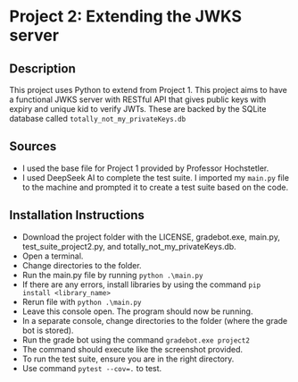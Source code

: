# Project 2: Extending the JWKS server

## Description
This project uses Python to extend from Project 1. This project aims to have a functional JWKS server with RESTful API that gives public keys with expiry and unique kid to verify JWTs. These are backed by the SQLite database called ```totally_not_my_privateKeys.db```

## Sources
- I used the base file for Project 1 provided by Professor Hochstetler. 
- I used DeepSeek AI to complete the test suite. I imported my ```main.py``` file to the machine and prompted it to create a test suite based on the code. 

## Installation Instructions
-	Download the project folder with the LICENSE, gradebot.exe, main.py, test_suite_project2.py, and totally_not_my_privateKeys.db. 
-	Open a terminal.
-	Change directories to the folder. 
-	Run the main.py file by running ```python .\main.py```
-	If there are any errors, install libraries by using the command ```pip install <library_name>```
-	Rerun file with ```python .\main.py```
-	Leave this console open. The program should now be running.
-	In a separate console, change directories to the folder (where the grade bot is stored).
-	Run the grade bot using the command ```gradebot.exe project2```
-	The command should execute like the screenshot provided.
-	To run the test suite, ensure you are in the right directory.
-	Use command ```pytest --cov=.``` to test. 
